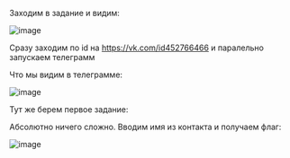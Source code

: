 Заходим в задание и видим:

![image](https://user-images.githubusercontent.com/19409332/33008101-bfe5da9a-cde2-11e7-9bae-2675b42dc9f2.png)

Сразу заходим по id на https://vk.com/id452766466 и паралельно запускаем телеграмм

Что мы видим в телеграмме: 

![image](https://user-images.githubusercontent.com/19409332/33008299-98192430-cde3-11e7-8957-0e7a3f747003.png)

Тут же берем первое задание: 

Абсолютно ничего сложно. Вводим имя из контакта и получаем флаг:

![image](https://user-images.githubusercontent.com/19409332/33008605-ccd70bfa-cde4-11e7-8590-b907c6d87c86.png)

